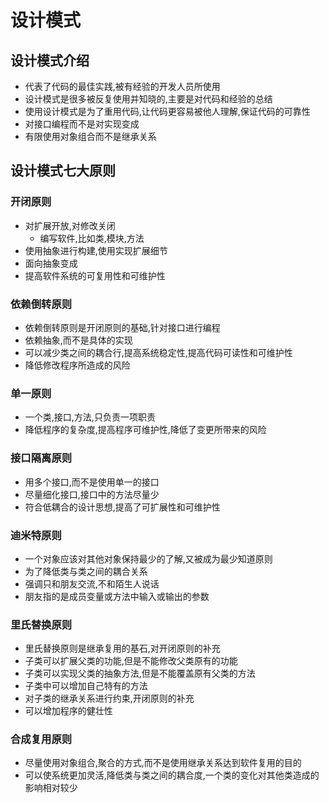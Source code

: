 # 设计模式
## 设计模式介绍
* 代表了代码的最佳实践,被有经验的开发人员所使用
* 设计模式是很多被反复使用并知晓的,主要是对代码和经验的总结
* 使用设计模式是为了重用代码,让代码更容易被他人理解,保证代码的可靠性
* 对接口编程而不是对实现变成
* 有限使用对象组合而不是继承关系

## 设计模式七大原则
### 开闭原则
* 对扩展开放,对修改关闭
    * 编写软件,比如类,模块,方法
* 使用抽象进行构建,使用实现扩展细节
* 面向抽象变成
* 提高软件系统的可复用性和可维护性

### 依赖倒转原则
* 依赖倒转原则是开闭原则的基础,针对接口进行编程
* 依赖抽象,而不是具体的实现
* 可以减少类之间的耦合行,提高系统稳定性,提高代码可读性和可维护性
* 降低修改程序所造成的风险

### 单一原则
* 一个类,接口,方法,只负责一项职责
* 降低程序的复杂度,提高程序可维护性,降低了变更所带来的风险

### 接口隔离原则
* 用多个接口,而不是使用单一的接口
* 尽量细化接口,接口中的方法尽量少
* 符合低耦合的设计思想,提高了可扩展性和可维护性

### 迪米特原则
* 一个对象应该对其他对象保持最少的了解,又被成为最少知道原则
* 为了降低类与类之间的耦合关系
* 强调只和朋友交流,不和陌生人说话
* 朋友指的是成员变量或方法中输入或输出的参数

### 里氏替换原则
* 里氏替换原则是继承复用的基石,对开闭原则的补充
* 子类可以扩展父类的功能,但是不能修改父类原有的功能
* 子类可以实现父类的抽象方法,但是不能覆盖原有父类的方法
* 子类中可以增加自己特有的方法
* 对子类的继承关系进行约束,开闭原则的补充
* 可以增加程序的健壮性

### 合成复用原则
* 尽量使用对象组合,聚合的方式,而不是使用继承关系达到软件复用的目的
* 可以使系统更加灵活,降低类与类之间的耦合度,一个类的变化对其他类造成的影响相对较少